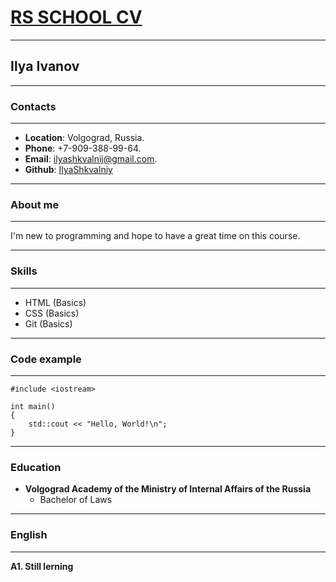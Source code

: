 # [RS SCHOOL CV](https://rs.school/ "RS SCHOOL CV")
***

## Ilya Ivanov
***

### Contacts
***

* **Location**: Volgograd, Russia.  
* **Phone**: +7-909-388-99-64.  
* **Email**: ilyashkvalnij@gmail.com.  
* **Github**: [IlyaShkvalniy](https://github.com/IlyaShkvalniy "gihub")
***


### About me
***
I'm new to programming and hope to have a great time on this course.
***
### Skills
***

* HTML (Basics)
* CSS (Basics)
* Git (Basics)

***

### Code example
***
```
#include <iostream>

int main()
{
    std::cout << "Hello, World!\n";
}
```
***

### Education

* **Volgograd Academy of the Ministry of Internal Affairs of the Russia**
	* Bachelor of Laws
***

### English
***
 **A1. Still lerning**
